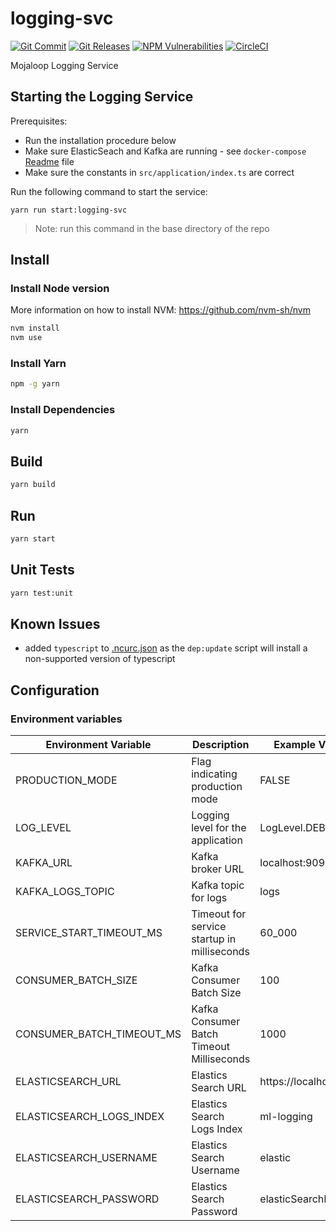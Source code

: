 # logging-svc

[![Git Commit](https://img.shields.io/github/last-commit/mojaloop/logging-bc.svg?style=flat)](https://github.com/mojaloop/logging-bc/commits/master)
[![Git Releases](https://img.shields.io/github/release/mojaloop/logging-bc.svg?style=flat)](https://github.com/mojaloop/logging-bc/releases)
[![NPM Vulnerabilities](https://img.shields.io/snyk/vulnerabilities/npm/@mojaloop/logging-bc.svg?style=flat)](https://www.npmjs.com/package/@mojaloop-poc/logging-bc)
[![CircleCI](https://circleci.com/gh/mojaloop/logging-bc.svg?style=svg)](https://circleci.com/gh/mojaloop/logging-bc)

Mojaloop Logging Service

## Starting the Logging Service

Prerequisites:
- Run the installation procedure below
- Make sure ElasticSeach and Kafka are running - see `docker-compose` [Readme](../../docker-compose/README.md) file
- Make sure the constants in `src/application/index.ts` are correct

Run the following command to start the service:

```shell
yarn run start:logging-svc
```
> Note: run this command in the base directory of the repo

## Install

### Install Node version

More information on how to install NVM: https://github.com/nvm-sh/nvm

```bash
nvm install
nvm use
```

### Install Yarn

```bash
npm -g yarn
```

### Install Dependencies

```bash
yarn
```

## Build

```bash
yarn build
```

## Run

```bash
yarn start
```

## Unit Tests

```bash
yarn test:unit
```

## Known Issues

- added `typescript` to [.ncurc.json](./.ncurc.json) as the `dep:update` script will install a non-supported version of typescript

## Configuration 

### Environment variables

| Environment Variable | Description    | Example Values         |
|---------------------|-----------------|-----------------------------------------|
| PRODUCTION_MODE      | Flag indicating production mode   | FALSE                  |
| LOG_LEVEL            | Logging level for the application                  | LogLevel.DEBUG        |
| KAFKA_URL       | Kafka broker URL     | localhost:9092          |
| KAFKA_LOGS_TOPIC      | Kafka topic for logs          | logs    |
| SERVICE_START_TIMEOUT_MS               | Timeout for service startup in milliseconds        | 60_000                 |
| CONSUMER_BATCH_SIZE | Kafka Consumer Batch Size  | 100 | 
| CONSUMER_BATCH_TIMEOUT_MS | Kafka Consumer Batch Timeout Milliseconds | 1000 |
| ELASTICSEARCH_URL| Elastics Search URL | https://localhost:9200 | 
| ELASTICSEARCH_LOGS_INDEX | Elastics Search Logs Index | ml-logging  | 
| ELASTICSEARCH_USERNAME | Elastics Search Username| elastic | 
| ELASTICSEARCH_PASSWORD | Elastics Search Password | elasticSearchPas42 | 